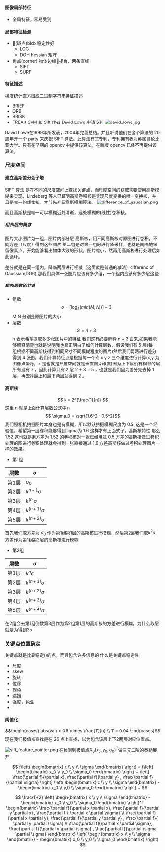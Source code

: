 #### 图像局部特征
- 全局特征，容易受到
#### 局部特征检测
- (斑点)blob 稳定性好
    - LOG
    - DOH Hessian 矩阵
- 角点(corner) 物体边缘拐角，两条直线 
    - SIFT
    - SURF
#### 特征描述
梯度统计直方图或二进制字符串特征描述
- BRIEF
- ORB
- BRISK
- FREAK
SVM 和 Sift
作者 David Lowe 申请专利
![david_lowe.jpg](https://upload-images.jianshu.io/upload_images/8207483-6dfd995590e9f8ac.jpg?imageMogr2/auto-orient/strip%7CimageView2/2/w/1240)

David Lowe在1999年所发表，2004年完善总结。并且听说他们在这个算法的 20 周年开一个 party 来庆祝 SIFT 算法。此算法有其专利，专利拥有者为英属哥伦比亚大学。只有在早期的 opencv 中提供该算法，在新版 opencv 已经不再提供该算法。

### 尺度空间

#### 建立高斯差分金子塔
SIFT 算法 是在不同的尺度空间上查找关键点，而尺度空间的获取需要使用高斯模糊来实现，Lindeberg 等人已证明高斯卷积核是实现尺度变换的唯一变换核，并且是唯一的线性核。本节先介绍高斯模糊算法。
![difference_of_gaussian.png](https://upload-images.jianshu.io/upload_images/8207483-9b7ca515df06ee72.png?imageMogr2/auto-orient/strip%7CimageView2/2/w/1240)

而且高斯核是唯一可以模糊近处清晰，远处模糊的(线性)卷积核。
##### 组和层的概念
图片大小图片为一组，图片内部分层
高斯核，用不同高斯核对原图进行卷积，不同方差（尺度）得到这些图片
第二组是对第一组的进行降采样，也就是间隔地保留像素点。开始能够看出物体大致的形状，图片缩小，然再用高斯核进行处理后如此循环。

差分就是在同一组内，降临两层进行相减（这里就是普通的减法）differenc of Gaussian(DOG),那我们具体一张图片应该有多少组，一个组内应该有多少层这些
##### 组和层数的计算
- 组数
$$o = \left[ \log_2(min(M,N)) \right] - 3$$
M,N 分别是原图片的大小
- 层数
$$ S = n + 3 $$
n 表示希望提取多少张图片中的特征
我们这有必要解释 n + 3 由来,如果我能够解释清楚也就是说明我也真正明白了如何计算层数，假设我们有 5 层(每一组根据不同高斯核得到相同尺寸不同模糊程度的图片)然后我们两两进行差分得到 4 张图，我们计算特征点是根据每一个点 x y z 三个维度进行计算(x,y 为图像点坐标，z 是也就是尺度空间就是垂直图片维度)因为上下层没有相邻的层所有没有 z ，因此计算只有 2 层 2 + 3 = 5 ，也就是我们因为差分先去掉 1 层，再去掉最上和最下两层就得到 2 。

#### 高斯核
$$ k = 2^{\frac{1}{n}} $$
这里 n 就是上面计算层数公式中 n 
$$ \sigma_0 = \sqrt{1.6^2 - 0.5^2}$$
我们照相机拍摄图片本身也是有模糊，所以默认拍摄模糊尺度为 0.5 ,这是一个经验值，希望第一层卷积能够得到sigma为 1.6 这样才有上面式子。高斯核特性
那么 1.52 这也就是用方差为 1.52 的卷积核对一张已经用过 0.5 方差的高斯核做过卷积处理的图进行卷积处理就会得到一张直接通过 1.6 方差高斯核做过卷积处理图片一样的效果。

- 第1组

| 层数  | $\sigma$  |
|---|---|
|  第1层  | $\sigma_0$  |
|  第2层  | $k^{n-1} \sigma$  |
|  第3层  | $k^{(n)} \sigma$  |
|  第4层  | $k^{(n+1)} \sigma$  |
|  第5层  | $k^{(n+2)} \sigma$  |
首先我们取方差为 $\sigma_0$ 作为第1组第1层的高斯核进行模糊，然后第2层我们取$k^2 \sigma$ 方差作为第1组第2层的高斯核进行模糊

- 第2组

| 层数  | $\sigma$  |
|---|---|
|  第1层  | $k^{n} \sigma$  |
|  第2层  | $k^{(n+1)} \sigma$  |
|  第3层  | $k^{(n+2)} \sigma$  |
|  第4层  | $k^{(n+3)} \sigma$  |
|  第5层  | $k^{(n+4)} \sigma$  |

在2组会去第1组倒数第3层作为第2组第1层的高斯核的方差进行模糊，为什么取层就是为得到$2\sigma$

### 关键点位置确定
关键点就是比较稳定()的点，而且包含许多信息的
什么是关键点稳定性
- 尺度
- skew
- 旋转
- 位移
- 视角
- 遮挡
- 强度，色温
- 
#### 阈值化

$$\begin{cases}
    abs(val) > 0.5 \times \frac{T}{n} \\
    T = 0.04
\end{cases}$$
现在我们极值点查找是在 26 点上查找，以为包含该层上下2两层对应位置点。 

![sift_feature_pointer.png](https://upload-images.jianshu.io/upload_images/8207483-6cba5edbae78b7bb.png?imageMogr2/auto-orient/strip%7CimageView2/2/w/1240)
在检测到极值点$X_0(x_0,y_0,\sigma_0)^T$做三元二阶的泰勒展开

$$ f\left( \begin{bmatrix}
    x \\
    y \\
    \sigma
\end{bmatrix} \right) = f\left( \begin{bmatrix}
    x_0 \\
    y_0 \\
    \sigma_0
\end{bmatrix} \right) + \left[ \frac{\partial f}{\partial x}, \frac{\partial f}{\partial y} , \frac{\partial f}{\partial \sigma}  \right] \left( \begin{bmatrix}
    x \\
    y \\
    \sigma
\end{bmatrix} - \begin{bmatrix}
    x_0 \\
    y_0 \\
    \sigma_0
\end{bmatrix}  \right) + $$

$$ \frac{1}{2} \left( \begin{bmatrix}
    x \\
    y \\
    \sigma
\end{bmatrix} - \begin{bmatrix}
    x_0 \\
    y_0 \\
    \sigma_0
\end{bmatrix}  \right)^T \begin{bmatrix}
     \frac{\partial f}{\partial x \partial x}, \frac{\partial f}{\partial y \partial x} , \frac{\partial f}{ \partial x \partial \sigma}  \\
     \frac{\partial f}{\partial x \partial y}, \frac{\partial f}{\partial y \partial y} , \frac{\partial f}{ \partial y \partial \sigma}  \\
     \frac{\partial f}{\partial x \partial \sigma}, \frac{\partial f}{\partial y \partial \sigma} , \frac{\partial f}{\partial \sigma \partial \sigma}  
\end{bmatrix} \left( \begin{bmatrix}
    x \\
    y \\
    \sigma
\end{bmatrix} - \begin{bmatrix}
    x_0 \\
    y_0 \\
    \sigma_0
\end{bmatrix}  \right) $$

